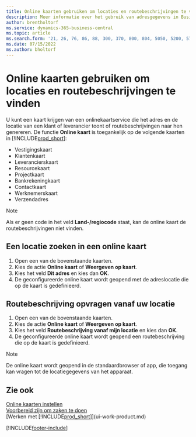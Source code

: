 ```yaml
---
title: Online kaarten gebruiken om locaties en routebeschrijvingen te vinden
description: Meer informatie over het gebruik van adresgegevens in Business Central om een online kaart met routebeschrijvingen te krijgen.
author: brentholtorf
ms.service: dynamics-365-business-central
ms.topic: article
ms.search.form: '21, 26, 76, 86, 88, 300, 370, 800, 804, 5050, 5200, 5703'
ms.date: 07/15/2022
ms.author: bholtorf
---
```

# <a name="use-online-maps-to-find-locations-and-directions"></a>Online kaarten gebruiken om locaties en routebeschrijvingen te vinden

U kunt een kaart krijgen van een onlinekaartservice die het adres en de locatie van een klant of leverancier toont of routebeschrijvingen naar hen genereren. De functie **Online kaart** is toegankelijk op de volgende kaarten in [!INCLUDE[prod_short](includes/prod_short.md)]:

* Vestigingskaart
* Klantenkaart
* Leverancierskaart
* Resourcekaart
* Projectkaart
* Bankrekeningkaart
* Contactkaart
* Werknemerskaart
* Verzendadres

> [!NOTE]
> Als er geen code in het veld **Land-/regiocode** staat, kan de online kaart de routebeschrijvingen niet vinden.

## <a name="find-a-location-in-an-online-map"></a>Een locatie zoeken in een online kaart

1. Open een van de bovenstaande kaarten.
2. Kies de actie **Online kaart** of **Weergeven op kaart**.
3. Kies het veld **Dit adres** en kies dan **OK**.
4. De geconfigureerde online kaart wordt geopend met de adreslocatie die op de kaart is gedefinieerd.

## <a name="get-route-directions-from-your-location"></a>Routebeschrijving opvragen vanaf uw locatie

1. Open een van de bovenstaande kaarten.
2. Kies de actie **Online kaart** of **Weergeven op kaart**.
3. Kies het veld **Routebeschrijving vanaf mijn locatie** en kies dan **OK**.
4. De geconfigureerde online kaart wordt geopend een routebeschrijving die op de kaart is gedefinieerd.

> [!NOTE]
> De online kaart wordt geopend in de standaardbrowser of app, die toegang kan vragen tot de locatiegegevens van het apparaat.

## <a name="see-also"></a>Zie ook

[Online kaarten instellen](across-online-maps-setup.md)  
[Voorbereid zijn om zaken te doen](ui-get-ready-business.md)  
[Werken met [!INCLUDE[prod_short](includes/prod_short.md)]](ui-work-product.md)  

[!INCLUDE[footer-include](includes/footer-banner.md)]
